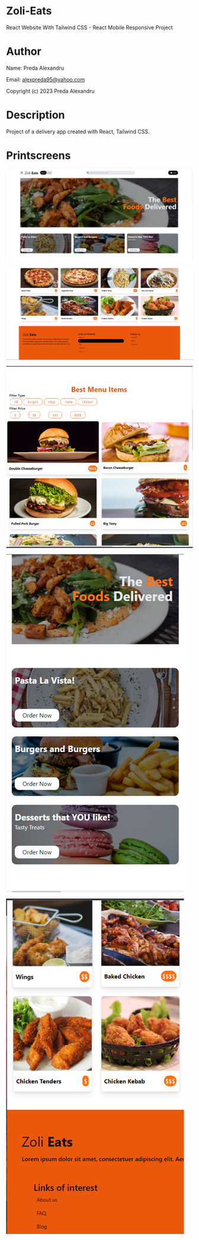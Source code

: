 # Zoli-Eats
React Website With Tailwind CSS - React Mobile Responsive Project

# Author
Name: Preda Alexandru

Email: alexpreda95@yahoo.com

Copyright (c) 2023 Preda Alexandru

# Description
Project of a delivery app created with React, Tailwind CSS. 

# Printscreens
![alt text](https://github.com/predaalexandru/Img-Repo/blob/master/delivery%20app/delivery-1.PNG "1")

![alt text](https://github.com/predaalexandru/Img-Repo/blob/master/delivery%20app/delivery-2.PNG "2")

![alt text](https://github.com/predaalexandru/Img-Repo/blob/master/delivery%20app/delivery-3.PNG "3")

![alt text](https://github.com/predaalexandru/Img-Repo/blob/master/delivery%20app/delivery-4.PNG "4")

![alt text](https://github.com/predaalexandru/Img-Repo/blob/master/delivery%20app/delivery-5.PNG "5")
